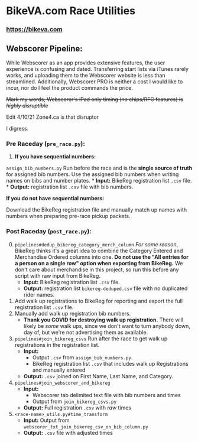 # BikeVA.com Race Utilities

### https://bikeva.com

## Webscorer Pipeline:

While Webscorer as an app provides extensive features, the user experience is confusing and dated.
Transferring start lists via iTunes rarely works, and uploading them to the Webscorer website is
less than streamlined. Additionally, Webscorer PRO is neither a cost I would like to incur, nor do I
feel the product commands the price.

~~Mark my words, Webscorer's iPad only timing (no chips/RFC features) is _highly disruptible_~~

Edit 4/10/21 Zone4.ca is that disruptor

I digress.

### Pre Raceday (`pre_race.py`):

1. **If you have sequential numbers:**

`assign_bib_numbers.py` Run before the race and is the __single source of truth__ for assigned bib
numbers. Use the assigned bib numbers when writing names on bibs and number plates. * __Input:__
BikeReg registration list `.csv` file. * __Output:__ registration list `.csv` file with bib numbers.

**If you do not have sequential numbers:**

Download the BikeReg registration file and manually match up names with numbers when preparing
pre-race pickup packets.

### Post Raceday (`post_race.py`):

0. `pipelines#dedup_bikereg_category_merch_column` _For some reason_, BikeReg thinks it's a great idea to
   combine the Category Entered and Merchandise Ordered columns into one. **Do not use the "All
   entries for a person on a single row" option when exporting from BikeReg.** We don't care about
   merchandise in this project, so run this before any script with raw input from BikeReg.
    * __Input:__ BikeReg registration list `.csv` file.
    * __Output:__ registration list `bikereg-deduped.csv` file with no duplicated rider names.
1. Add walk up registrations to BikeReg for reporting and export the full registration list `.csv`
   file.
2. Manually add walk up registration bib numbers.
    * __Thank you COVID for destroying walk up registration.__ There will likely be _some_ walk ups,
      since we don't want to turn anybody down, day of, but we're not advertising them as available.
3. `pipelines#join_bikereg_csvs` Run after the race to get walk up registrations in the registration list.
    * __Input:__
        * Output `.csv` from `assign_bib_numbers.py`.
        * BikeReg registration list `.csv` that includes walk up Registrations and manually entered
    * __Output:__ `.csv` joined on First Name, Last Name, and Category.
4. `pipelines#join_webscorer_and_bikereg`
    * __Input:__
        * Webscorer tab delimited text file with bib numbers and times
        * Output from `join_bikereg_csvs.py`
    * __Output:__ Full registration `.csv` with _raw_ times
5. `<race-name>_utils.py#time_transform`
    * __Input:__ Output from `webscorer_txt_join_bikereg_csv_on_bib_column.py`
    * __Output:__ `.csv` file with adjusted times